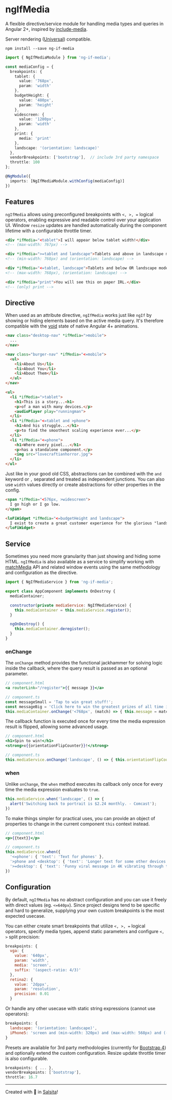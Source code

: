 # ngIfMedia

A flexible directive/service module for handling media types and queries in Angular 2+, inspired by [include-media](https://include-media.com/).  
  
Server rendering ([Universal](https://universal.angular.io/)) compatible.

`npm install --save ng-if-media`

```ts
import { NgIfMediaModule } from 'ng-if-media';

const mediaConfig = {
  breakpoints: {
    tablet: {
      value: '768px',
      param: 'width'
    },
    budgetHeight: {
      value: '480px',
      param: 'height'
    },
    widescreen: {
      value: '1280px',
      param: 'width'
    },
    print: {
      media: 'print'
    },
    landscape: '(orientation: landscape)'
  },
  vendorBreakpoints: ['bootstrap'],  // include 3rd party namespace
  throttle: 100
};

@NgModule({
  imports: [NgIfMediaModule.withConfig(mediaConfig)]
})
```

## Features

`ngIfMedia` allows using preconfigured breakpoints with `<, >, =` logical operators, enabling expressive and readable control over your application UI. Window `resize` updates are handled automatically during the component lifetime with a configurable throttle timer.

```html
<div *ifMedia="<tablet">I will appear below tablet width!</div>
<!-- (max-width: 767px) -->

<div *ifMedia=">=tablet and landscape">Tablets and above in landscape mode!</div>
<!-- (min-width: 768px) and (orientation: landscape) -->

<div *ifMedia="<=tablet, landscape">Tablets and below OR landscape mode!</div>
<!-- (max-width: 768px), (orientation: landscape) -->

<div *ifMedia="print">You will see this on paper IRL.</div>
<!-- (only) print -->
```

## Directive

When used as an attribute directive, `ngIfMedia` works just like `ngIf` by showing or hiding elements based on the active media query. It's therefore compatible with the [void](https://angular.io/guide/animations#the-void-state) state of native Angular 4+ animations.

```html
<nav class="desktop-nav" *ifMedia=">mobile">
  ...
</nav>

<nav class="burger-nav" *ifMedia="<=mobile">
  <ul>
    <li>About Us</li>
    <li>About You</li>
    <li>About Them</li>
  </ul>
</nav>
```

```html
<ul>
  <li *ifMedia=">tablet">
    <h1>This is a story...<h1>
    <p>of a man with many devices.</p>
    <audioPlayer play="runningman">
  </li>
  <li *ifMedia="<=tablet and >phone">
    <h1>And his struggle...</h1>
    <p>to find the smoothest scaling experience ever...</p>
  </li>
  <li *ifMedia="<=phone">
    <h1>Where every pixel...</h1>
    <p>has a standalone component.</p>
    <img src="lovecraftianhorror.jpg">
  </li>
</ul>
```

Just like in your good old CSS, abstractions can be combined with the `and` keyword or `,` separated and treated as independent junctions. You can also use `width` values directly or create abstractions for other properties in the config.

```html
<span *ifMedia="<576px, >widescreen">
  I go high or I go low.
</span>

<loFiWidget *ifMedia="<=budgetHeight and landscape">
  I exist to create a great customer experience for the glorious "landscape" of budget phone users!
</loFiWidget>
```

## Service

Sometimes you need more granularity than just showing and hiding some HTML. `ngIfMedia` is also available as a service to simplify working with [matchMedia](https://developer.mozilla.org/en-US/docs/Web/API/Window/matchMedia) API and related window events using the same methodology and configuration as the directive.

```jsx
import { NgIfMediaService } from 'ng-if-media';

export class AppComponent implements OnDestroy {
  mediaContainer;

  constructor(private mediaService: NgIfMediaService) {
    this.mediaContainer = this.mediaService.register();
  }

  ngOnDestroy() {
    this.mediaContainer.deregister();
  }
}
```

### onChange

The `onChange` method provides the functional jackhammer for solving logic inside the callback, where the query result is passed as an optional parameter.

```jsx
// component.html
<a routerLink="/register">{{ message }}</a>

// component.ts
const messageSmall = 'Tap to win great stuff!';
const messageBig = 'Click here to win the greatest prizes of all time in history!';
this.mediaContainer.onChange('<768px', (match) => { this.message = match ? messageSmall : messageBig });
```

The callback function is executed once for every time the media expression result is flipped, allowing some advanced usage.

```jsx
// component.html
<h1>Spin to win!</h1>
<strong>x{{orientationFlipCounter}}!</strong>

// component.ts
this.mediaService.onChange('landscape', () => { this.orientationFlipCounter++; });
```

### when

Unlike `onChange`, the `when` method executes its callback only once for every time the media expression evaluates to `true`.

```jsx
this.mediaService.when('landscape', () => {
  alert('Switching back to portrait is $2.24 monthly. - Comcast');
})
```

To make things simpler for practical uses, you can provide an object of properties to change in the current component `this` context instead.

```jsx
// component.html
<p>{{text}}</p>

// component.ts
this.mediaService.when({
  '<=phone': { 'text': 'Text for phones' },
  '>phone and <desktop': { 'text': 'Longer text for some other devices' },
  '>=desktop': { 'text': 'Funny viral message in 4K vibrating through the screen' }
})
```

## Configuration

By default, `ngIfMedia` has no abstract configuration and you can use it freely with direct values (eg. `<=640px`). Since project designs tend to be specific and hard to generalize, supplying your own custom breakpoints is the most expected usecase.

You can either create smart breakpoints that utilize `<, >, =` logical operators, specify media types, append static parameters and configure `<, >` split precision:

```js
breakpoints: {
  vga: {
    value: '640px',
    param: 'width',
    media: 'screen',
    suffix: '(aspect-ratio: 4/3)'
  },
  retina2: {
    value: '2dppx',
    param: 'resolution',
    precision: 0.01
  }
```

Or handle any other usecase with static string expressions (cannot use operators):

```js
breakpoints: {
  landscape: '(orientation: landscape)',
  iPhone5: 'screen and (min-width: 320px) and (max-width: 568px) and (-webkit-min-device-pixel-ratio: 2)'
}
```

Presets are available for 3rd party methodologies (currently for [Bootstrap 4](https://v4-alpha.getbootstrap.com/layout/overview/#responsive-breakpoints)) and optionally extend the custom configuration. Resize update throttle timer is also configurable.

```js
breakpoints: { ... },
vendorBreakpoints: ['bootstrap'],
throttle: 16.7
```


-----
Created with :muscle: in [Salsita](https://www.salsitasoft.com/)!
